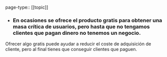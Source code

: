 page-type:: [[topic]]
- ### En ocasiones se ofrece el producto gratis para obtener una masa crítica de usuarios, pero hasta que no tengamos clientes que pagan dinero no tenemos un negocio.

Ofrecer algo gratis puede ayudar a reducir el coste de adquisición de cliente, pero al final tienes que conseguir clientes que paguen.


